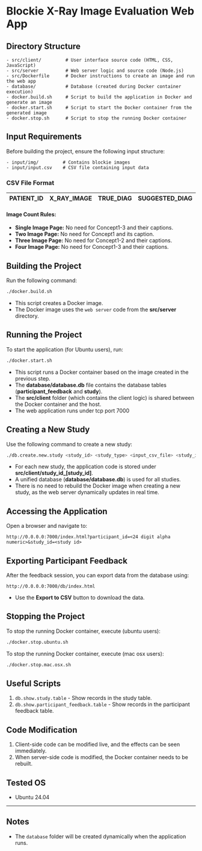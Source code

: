 # Blockie X-Ray Image Evaluation Web App

## Directory Structure

```
- src/client/         # User interface source code (HTML, CSS, JavaScript)
- src/server          # Web server logic and source code (Node.js)
- src/Dockerfile      # Docker instructions to create an image and run the web app
- database/           # Database (created during Docker container execution)
- docker.build.sh     # Script to build the application in Docker and generate an image
- docker.start.sh     # Script to start the Docker container from the generated image
- docker.stop.sh      # Script to stop the running Docker container
```

## Input Requirements

Before building the project, ensure the following input structure:

```
- input/img/         # Contains blockie images
- input/input.csv    # CSV file containing input data
```

### CSV File Format

| PATIENT_ID | X_RAY_IMAGE | TRUE_DIAG | SUGGESTED_DIAG | Concept1 | Concept1_Caption | Concept2 | Concept2_Caption | Concept3 | Concept3_Caption | X_RAY_LOCATION |
|------------|-------------|-----------|----------------|----------|------------------|----------|------------------|----------|------------------|----------------|

#### Image Count Rules:
- **Single Image Page:** No need for Concept1-3 and their captions.
- **Two Image Page:** No need for Concept1 and its caption.
- **Three Image Page:** No need for Concept1-2 and their captions.
- **Four Image Page:** No need for Concept1-3 and their captions.

## Building the Project

Run the following command:

```bash
./docker.build.sh
```

- This script creates a Docker image.
- The Docker image uses the `web server` code from the **src/server** directory.

## Running the Project

To start the application (for Ubuntu users), run:

```bash
./docker.start.sh
```

- This script runs a Docker container based on the image created in the previous step.
- The **database/database.db** file contains the database tables (**participant_feedback** and **study**).
- The **src/client** folder (which contains the client logic) is shared between the Docker container and the host.
- The web application runs under tcp port 7000

## Creating a New Study

Use the following command to create a new study:

```bash
./db.create.new.study <study_id> <study_type> <input_csv_file> <study_image_dir>
```

- For each new study, the application code is stored under **src/client/study_id_[study_id]**.
- A unified database (**database/database.db**) is used for all studies.
- There is no need to rebuild the Docker image when creating a new study, as the web server dynamically updates in real time.


## Accessing the Application

Open a browser and navigate to:
```
http://0.0.0.0:7000/index.html?participant_id=<24 digit alpha numeric>&study_id=<study id>
```

## Exporting Participant Feedback

After the feedback session, you can export data from the database using:
```
http://0.0.0.0:7000/db/index.html
```
- Use the **Export to CSV** button to download the data.

## Stopping the Project

To stop the running Docker container, execute (ubuntu users):
```bash
./docker.stop.ubuntu.sh
```
To stop the running Docker container, execute (mac osx users):
```bash
./docker.stop.mac.osx.sh
```

## Useful Scripts

1. `db.show.study.table` - Show records in the study table.
2. `db.show.participant_feedback.table` - Show records in the participant feedback table.

## Code Modification

1. Client-side code can be modified live, and the effects can be seen immediately.
2. When server-side code is modified, the Docker container needs to be rebuilt.

## Tested OS

- Ubuntu 24.04

---

## Notes

- The `database` folder will be created dynamically when the application runs.

